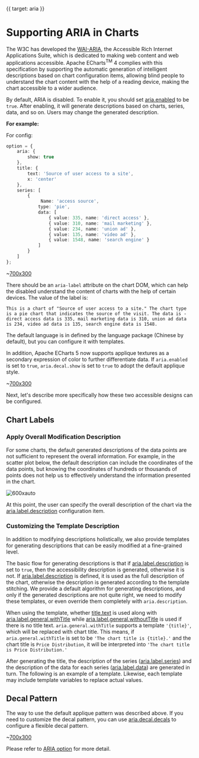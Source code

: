 {{ target: aria }}

# Supporting ARIA in Charts

The W3C has developed the [WAI-ARIA](https://www.w3.org/WAI/intro/aria), the Accessible Rich Internet Applications Suite, which is dedicated to making web content and web applications accessible. Apache ECharts<sup>TM</sup> 4 complies with this specification by supporting the automatic generation of intelligent descriptions based on chart configuration items, allowing blind people to understand the chart content with the help of a reading device, making the chart accessible to a wider audience.

By default, ARIA is disabled. To enable it, you should set [aria.enabled](~aria.enabled) to be `true`. After enabling, it will generate descriptions based on charts, series, data, and so on. Users may change the generated description.

**For example:**

For config:

```ts
option = {
    aria: {
        show: true
    },
    title: {
        text: 'Source of user access to a site',
        x: 'center'
    },
    series: [
        {
             Name: 'access source',
            type: 'pie',
            data: [
                { value: 335, name: 'direct access' },
                { value: 310, name: 'mail marketing' },
                { value: 234, name: 'union ad' },
                { value: 135, name: 'video ad' },
                { value: 1548, name: 'search engine' }
            ]
        }
    ]
};
```

~[700x300](${galleryViewPath}doc-example/aria-pie&edit=1&reset=1)

There should be an `aria-label` attribute on the chart DOM, which can help the disabled understand the content of charts with the help of certain devices. The value of the label is:

```
This is a chart of "Source of user access to a site." The chart type is a pie chart that indicates the source of the visit. The data is - direct access data is 335, mail marketing data is 310, union ad data is 234, video ad data is 135, search engine data is 1548.
```

The default language is in defined by the language package (Chinese by default), but you can configure it with templates.


In addition, Apache ECharts 5 now supports applique textures as a secondary expression of color to further differentiate data. If `aria.enabled` is set to `true`, `aria.decal.show` is set to `true` to adopt the default applique style.

~[700x300](${galleryViewPath}doc-example/aria-decal-simple&edit=1&reset=1)


Next, let's describe more specifically how these two accessible designs can be configured.

## Chart Labels

### Apply Overall Modification Description

For some charts, the default generated descriptions of the data points are not sufficient to represent the overall information. For example, in the scatter plot below, the default description can include the coordinates of the data points, but knowing the coordinates of hundreds or thousands of points does not help us to effectively understand the information presented in the chart.

![600xauto](~aria-example.png)

At this point, the user can specify the overall description of the chart via the [aria.label.description](option.html#aria.label.description) configuration item.

### Customizing the Template Description

In addition to modifying descriptions holistically, we also provide templates for generating descriptions that can be easily modified at a fine-grained level.

The basic flow for generating descriptions is that if [aria.label.description](option.html#aria.label.show) is set to `true`, then the accessibility description is generated, otherwise it is not. If [aria.label.description](option.html#aria.label.description) is defined, it is used as the full description of the chart, otherwise the description is generated according to the template stitching. We provide a default algorithm for generating descriptions, and only if the generated descriptions are not quite right, we need to modify these templates, or even override them completely with `aria.description`.

When using the template, whether [title.text](~title.text) is used along with [aria.label.general.withTitle](option.html#aria.label.general.withTitle) while [aria.label.general.withoutTitle](option.html#aria.label.general.withoutTitle) is used if there is no title text. `aria.general.withTitle` supports a template `'{title}'`, which will be replaced with chart title. This means, if `aria.general.withTitle` is set to be `'The chart title is {title}.'` and the chart title is `Price Distribution`, it will be interpreted into `'The chart title is Price Distribution.'`

After generating the title, the description of the series ([aria.label.series](option.html#aria.label.series)) and the description of the data for each series ([aria.label.data](option.html#aria.label.data)) are generated in turn. The following is an example of a template. Likewise, each template may include template variables to replace actual values.

## Decal Pattern

The way to use the default applique pattern was described above. If you need to customize the decal pattern, you can use [aria.decal.decals](option.html#aria.decal.decals) to configure a flexible decal pattern.

~[700x300](${galleryViewPath}doc-example/aria-decal&edit=1&reset=1)

Please refer to [ARIA option](option.html#aria) for more detail.

